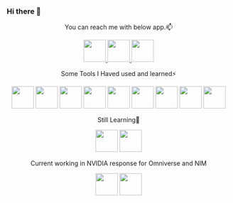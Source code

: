 ### Hi there 👋

<!--
**leekunhan/leekunhan** is a ✨ _special_ ✨ repository because its `README.md` (this file) appears on your GitHub profile.

Here are some ideas to get you started:

- 🔭 I’m currently working on ...
- 🌱 I’m currently learning ...
- 👯 I’m looking to collaborate on ...
- 🤔 I’m looking for help with ...
- 💬 Ask me about ...
- 📫 How to reach me: ...
- 😄 Pronouns: ...
- ⚡ Fun fact: ...
-->

<p align="center">
You can reach me with below app.📫
</p>
<p align="center">
  <a href="https://www.linkedin.com/in/ryan0511/">
    <img height="50" src="https://github.com/leekunhan/leekunhan/assets/85284680/0970f876-5a53-4e54-9a59-55bae23209ec"/>
  </a>
  <a href="https://www.instagram.com/ryan.lee_6/">
    <img height="50" src="https://github.com/leekunhan/leekunhan/assets/85284680/28e9eed0-9c7a-42d2-8951-7ed457665474"/>
  </a>
  <a href="https://www.facebook.com/profile.php?id=100007442648020">
    <img height="50" src="https://github.com/leekunhan/leekunhan/assets/85284680/e081032d-66f1-4330-907a-87ac258a59ca"/>
  </a>
</p>

<p align="center">
  Some Tools I Haved used and learned⚡
</p>
<p align="center">
  <img height="50" src="https://cdn.jsdelivr.net/gh/devicons/devicon@latest/icons/vscode/vscode-original.svg" />
  <img height="50" src="https://github.com/leekunhan/leekunhan/assets/85284680/06dd1124-2ab8-44ee-9d7e-8ca868fdaf8a"/>
  <img height="50" src="https://cdn.jsdelivr.net/gh/devicons/devicon@latest/icons/cplusplus/cplusplus-original.svg"/>
  <img height="50" src="https://cdn.jsdelivr.net/gh/devicons/devicon@latest/icons/html5/html5-original.svg" /> 
  <img height="50" src="https://cdn.jsdelivr.net/gh/devicons/devicon@latest/icons/css3/css3-original.svg" /> 
  <img height="50" src="https://cdn.jsdelivr.net/gh/devicons/devicon@latest/icons/git/git-original.svg" />
  <img height="50" src="https://cdn.jsdelivr.net/gh/devicons/devicon@latest/icons/linux/linux-original.svg" />  
  <img height="50" src="https://cdn.jsdelivr.net/gh/devicons/devicon@latest/icons/ubuntu/ubuntu-original.svg" />
  <img height="50" src="https://cdn.jsdelivr.net/gh/devicons/devicon@latest/icons/docker/docker-original.svg" />
</p>

<p align="center">
  Still Learning🌱
</p>
        
<p align="center">
  <img height="50" src="https://cdn.jsdelivr.net/gh/devicons/devicon@latest/icons/kubernetes/kubernetes-original.svg" />
  <img height="50" src="https://cdn.jsdelivr.net/gh/devicons/devicon@latest/icons/helm/helm-original.svg" />
</p>

<p align="center">
  Current working in NVIDIA response for Omniverse and NIM  
</p>

<p align="center">
  <img height="50" src="https://github.com/leekunhan/leekunhan/assets/85284680/baf2b398-23e6-421c-a360-ff4306842ef5" />
  <img height="50" src="https://github.com/leekunhan/leekunhan/assets/85284680/d5f96da5-5f57-4be4-a833-858f7728bfc7" />
</p>
